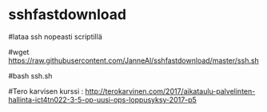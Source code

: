 # sshfastdownload


#lataa ssh nopeasti scriptillä

#wget https://raw.githubusercontent.com/JanneAl/sshfastdownload/master/ssh.sh


#bash ssh.sh



#Tero karvisen kurssi : http://terokarvinen.com/2017/aikataulu-palvelinten-hallinta-ict4tn022-3-5-op-uusi-ops-loppusyksy-2017-p5
